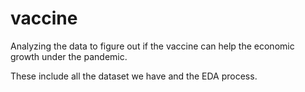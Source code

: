 # vaccine
Analyzing the data to figure out if the vaccine can help the economic growth under the pandemic.

These include all the dataset we have and the EDA process.
